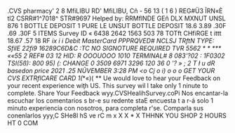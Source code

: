 .CVS pharmacy' 2 8 MfiLIBU RD' MfiLIBU, Cñ - 56 13 ( 1 6 ) REG#Ü3 ĨRN«È tl2 CSRR#1^7018^ STR#9697 Helped by: RRMflNDE GEñ DLX MXNUT UNSL 876 1 BOTTLE DEPOSIT 1 PURE LE UNSUT BOTTLE DEPOSIT 18.6 3.89 .30F .69 .30F 5 ITEMS Survey ID « 6438 2642 1563 503 78 TOTft CHfiRGE t ittt 18.67 .57 18 RF *ix *i i Debit MasterCard PPPRQVED# NCLSJ TRftN TYPE: SfilE 22fi9 16289C6D&C :TC NO SIGNOTURE REQUIRED TVR 5562 * * *** ««55 2 REF# 03 12 HID: R OOOUOOO 1010 TERMINAL# 8 083'?02 : 1F0302 TSI(5ß): 800 95) (: CHANGE 0 3509 6971 3296 120 36 0 '? » ; 2 T ł u dR basedon price 2021 .25 NŨVEMBER 3:28 PM <o Cj o i) o o o GET YOUR CVS EXTRflCARE CARD 1(***«)( ** Ue would love to hear your Feedback on your recent experience wiţh US. This survey wil l take only 1 ninute to complete. Share Your Feedback wyy.CVSHealihSurvey.coPi Nos encantar-la escuchar los comentarios s br-e su redente staE encuesta t a r-á solo 1 minuto experiencia con nosotros, para completa r'se. Comparla sus conenlarlos yyy,C SHe8l hS ve rC m x X X * X THHNK YOU SHOP 2 HOURS HT 0 COM